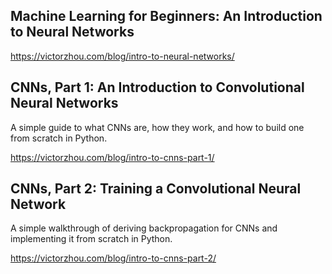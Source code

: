 ## Machine Learning for Beginners: An Introduction to Neural Networks

https://victorzhou.com/blog/intro-to-neural-networks/

## CNNs, Part 1: An Introduction to Convolutional Neural Networks

A simple guide to what CNNs are, how they work, and how to build one from scratch in Python.

https://victorzhou.com/blog/intro-to-cnns-part-1/

## CNNs, Part 2: Training a Convolutional Neural Network

A simple walkthrough of deriving backpropagation for CNNs and implementing it from scratch in Python.

https://victorzhou.com/blog/intro-to-cnns-part-2/

